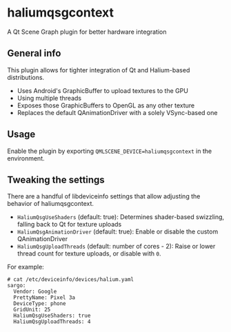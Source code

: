 # haliumqsgcontext

A Qt Scene Graph plugin for better hardware integration


## General info

This plugin allows for tighter integration of Qt and Halium-based distributions.

- Uses Android's GraphicBuffer to upload textures to the GPU
- Using multiple threads
- Exposes those GraphicBuffers to OpenGL as any other texture
- Replaces the default QAnimationDriver with a solely VSync-based one

## Usage

Enable the plugin by exporting `QMLSCENE_DEVICE=haliumqsgcontext` in the environment.

## Tweaking the settings

There are a handful of libdeviceinfo settings that allow adjusting the behavior of haliumqsgcontext.

- `HaliumQsgUseShaders` (default: true): Determines shader-based swizzling, falling back to Qt for texture uploads
- `HaliumQsgAnimationDriver` (default: true): Enable or disable the custom QAnimationDriver
- `HaliumQsgUploadThreads` (default: number of cores - 2): Raise or lower thread count for texture uploads, or disable with `0`.

For example:

```
# cat /etc/deviceinfo/devices/halium.yaml
sargo:
  Vendor: Google
  PrettyName: Pixel 3a
  DeviceType: phone
  GridUnit: 25
  HaliumQsgUseShaders: true
  HaliumQsgUploadThreads: 4
```
